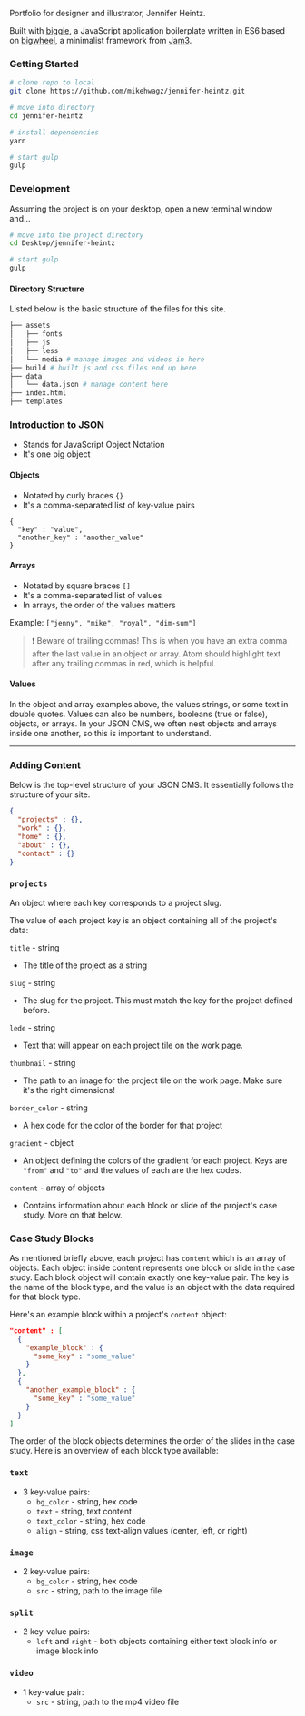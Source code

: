 Portfolio for designer and illustrator, Jennifer Heintz.

Built with [biggie](https://github.com/baptistebriel/biggie), a JavaScript application boilerplate written in ES6 based on [bigwheel](https://github.com/bigwheel-framework), a minimalist framework from [Jam3](http://www.jam3.com/).

### Getting Started

```sh
# clone repo to local
git clone https://github.com/mikehwagz/jennifer-heintz.git

# move into directory
cd jennifer-heintz

# install dependencies
yarn

# start gulp
gulp
```

### Development

Assuming the project is on your desktop, open a new terminal window and...

```sh
# move into the project directory
cd Desktop/jennifer-heintz

# start gulp
gulp
```

#### Directory Structure
Listed below is the basic structure of the files for this site.

```sh
├── assets
│   ├── fonts
│   ├── js
│   ├── less
│   └── media # manage images and videos in here
├── build # built js and css files end up here
├── data
│   └── data.json # manage content here
├── index.html
├── templates
```

### Introduction to JSON

- Stands for JavaScript Object Notation
- It's one big object

#### Objects

- Notated by curly braces `{}`
- It's a comma-separated list of key-value pairs

```
{
  "key" : "value",
  "another_key" : "another_value"
}
```

#### Arrays

- Notated by square braces `[]`
- It's a comma-separated list of values
- In arrays, the order of the values matters

Example: `["jenny", "mike", "royal", "dim-sum"]`

> :exclamation: Beware of trailing commas! This is when you have an extra comma after the last value in an object or array. Atom should highlight text after any trailing commas in red, which is helpful.

#### Values

In the object and array examples above, the values strings, or some text in double quotes. Values can also be numbers, booleans (true or false), objects, or arrays. In your JSON CMS, we often nest objects and arrays inside one another, so this is important to understand.

----

### Adding Content

Below is the top-level structure of your JSON CMS. It essentially follows the structure of your site.

```JSON
{
  "projects" : {},
  "work" : {},
  "home" : {},
  "about" : {},
  "contact" : {}
}
```

### `projects`

An object where each key corresponds to a project slug.

The value of each project key is an object containing all of the project's data:

`title` - string
- The title of the project as a string

`slug` - string
- The slug for the project. This must match the key for the project defined before.

`lede` - string
- Text that will appear on each project tile on the work page.

`thumbnail` - string
- The path to an image for the project tile on the work page. Make sure it's the right dimensions!

`border_color` - string
- A hex code for the color of the border for that project


`gradient` - object
- An object defining the colors of the gradient for each project. Keys are `"from"` and `"to"` and the values of each are the hex codes.

`content` - array of objects
- Contains information about each block or slide of the project's case study. More on that below.

### Case Study Blocks
As mentioned briefly above, each project has `content` which is an array of objects. Each object inside content represents one block or slide in the case study. Each block object will contain exactly one key-value pair. The key is the name of the block type, and the value is an object with the data required for that block type.

Here's an example block within a project's `content` object:

```JSON
"content" : [
  {
    "example_block" : {
      "some_key" : "some_value"
    }
  },
  {
    "another_example_block" : {
      "some_key" : "some_value"
    }
  }
]
```

The order of the block objects determines the order of the slides in the case study. Here is an overview of each block type available:

### `text`
- 3 key-value pairs:
  - `bg_color` - string, hex code
  - `text` - string, text content
  - `text_color` - string, hex code
  - `align` - string, css text-align values (center, left, or right)

### `image`
- 2 key-value pairs:
  - `bg_color` - string, hex code
  - `src` - string, path to the image file

### `split`
- 2 key-value pairs:
  - `left` and `right` - both objects containing either text block info or image block info

### `video`
- 1 key-value pair:
  - `src` - string, path to the mp4 video file
